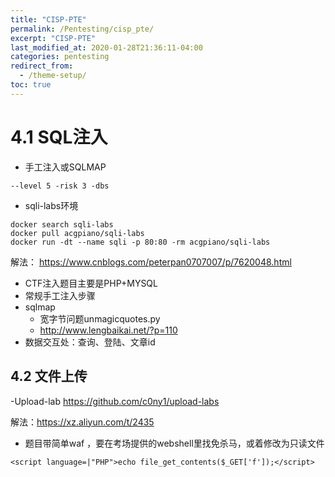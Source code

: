 ```yaml
---
title: "CISP-PTE"
permalink: /Pentesting/cisp_pte/
excerpt: "CISP-PTE"
last_modified_at: 2020-01-28T21:36:11-04:00
categories: pentesting
redirect_from:
  - /theme-setup/
toc: true
---
```


<!-- 
    30分钟 https://www.youtube.com/watch?v=2P6rchQ7CzI
-->

# 4.1 SQL注入

- 手工注入或SQLMAP
```
--level 5 -risk 3 -dbs     
```
- sqli-labs环境
```
docker search sqli-labs
docker pull acgpiano/sqli-labs
docker run -dt --name sqli -p 80:80 -rm acgpiano/sqli-labs
```
解法：
https://www.cnblogs.com/peterpan0707007/p/7620048.html

- CTF注入题目主要是PHP+MYSQL
- 常规手工注入步骤
- sqlmap
  - 宽字节问题unmagicquotes.py
  - http://www.lengbaikai.net/?p=110
- 数据交互处：查询、登陆、文章id

## 4.2 文件上传
-Upload-lab
https://github.com/c0ny1/upload-labs

解法：https://xz.aliyun.com/t/2435

- 题目带简单waf ，要在考场提供的webshell里找免杀马，或着修改为只读文件

```
<script language=|"PHP">echo file_get_contents($_GET['f']);</script>
```